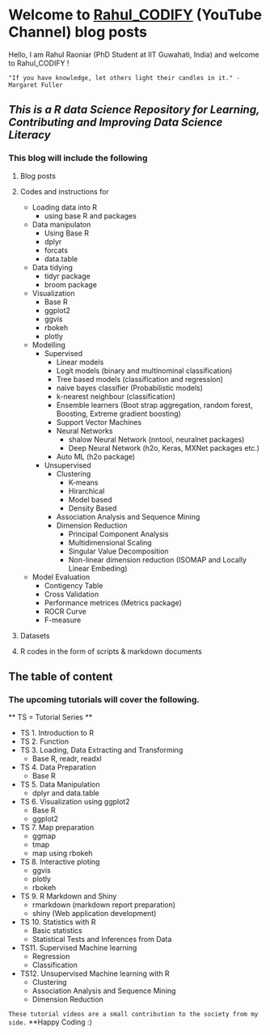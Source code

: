 # Welcome to [Rahul_CODIFY](https://www.youtube.com/channel/UCO4nlQjNTn15HFFNpOVUotg) (YouTube Channel) blog posts


Hello, I am Rahul Raoniar (PhD Student at IIT Guwahati, India) and welcome to Rahul_CODIFY ! 


`"If you have knowledge, let others light their candles in it." - Margaret Fuller` 


## *This is a R data Science Repository for Learning, Contributing and Improving Data Science Literacy*

### This blog will include the following

1. Blog posts 
2. Codes and instructions for 
   + Loading data into R
      + using base R and packages
   + Data manipulaton
      + Using Base R
      + dplyr
      + forcats
      + data.table
    + Data tidying
      + tidyr package
      + broom package
   + Visualization
      + Base R
      + ggplot2
      + ggvis
      + rbokeh
      + plotly
   + Modelling
      + Supervised
        + Linear models
        + Logit models (binary and multinominal classification)
        + Tree based models (classification and regression)
        + naive bayes classifier (Probabilistic models)
        + k-nearest neighbour (classification)
        + Ensemble learners (Boot strap aggregation, random forest, Boosting, Extreme gradient boosting)
        + Support Vector Machines
        + Neural Networks
           + shalow Neural Network (nntool, neuralnet packages)
           + Deep Neural Network (h2o, Keras, MXNet packages etc.)
        + Auto ML (h2o package)
      + Unsupervised
        + Clustering
          + K-means
          + Hirarchical
          + Model based
          + Density Based
        + Association Analysis and Sequence Mining
        + Dimension Reduction
          + Principal Component Analysis
          + Multidimensional Scaling
          + Singular Value Decomposition
          + Non-linear dimension reduction (ISOMAP and Locally Linear Embeding)
    + Model Evaluation
      + Contigency Table
      + Cross Validation
      + Performance metrices (Metrics package)
      + ROCR Curve
      + F-measure 
      
3. Datasets
4. R codes in the form of scripts & markdown documents 


## The table of content

### The upcoming tutorials will cover the following. 

** TS = Tutorial Series **
* TS 1. Introduction to R 
* TS 2. Function 
* TS 3. Loading, Data Extracting and Transforming 
    + Base R, readr, readxl
* TS 4. Data Preparation 
    + Base R
* TS 5. Data Manipulation 
    + dplyr and data.table 
* TS 6. Visualization using ggplot2 
    + Base R
    + ggplot2
* TS 7. Map preparation
     + ggmap
     + tmap
     + map using rbokeh
* TS 8. Interactive ploting 
     + ggvis
     + plotly
     + rbokeh
* TS 9. R Markdown and Shiny 
     + rmarkdown (markdown report preparation)
     + shiny (Web application development)
* TS 10. Statistics with R 
     + Basic statistics
     + Statistical Tests and Inferences from Data
* TS11. Supervised Machine learning 
   + Regression
   + Classification 
* TS12. Unsupervised Machine learning with R
   + Clustering
   + Association Analysis and Sequence Mining
   + Dimension Reduction



`These tutorial videos are a small contribution to the society from my side.` **Happy Coding :)

